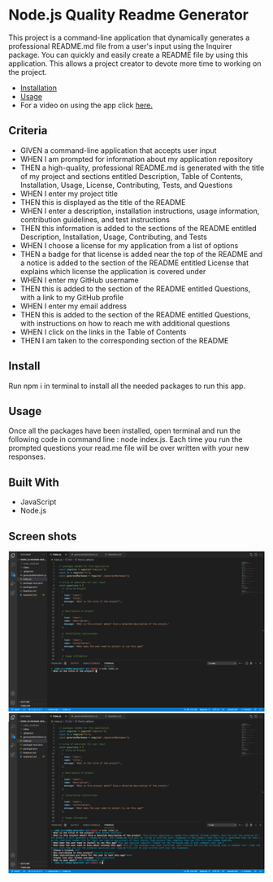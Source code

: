 # Node.js Quality Readme Generator

This project is a command-line application that dynamically generates a professional README.md file from a user's input using the Inquirer package. You can quickly and easily create a README file by using this application. This allows a project creator to devote more time to working on the project. 

  * [Installation](#install)
  * [Usage](#usage)
  * For a video on using the app click [here.]()



## Criteria

- GIVEN a command-line application that accepts user input
- WHEN I am prompted for information about my application repository
- THEN a high-quality, professional README.md is generated with the title of my project and sections entitled Description, Table of Contents, Installation, Usage, License, Contributing, Tests, and Questions
- WHEN I enter my project title
- THEN this is displayed as the title of the README
- WHEN I enter a description, installation instructions, usage information, contribution guidelines, and test instructions
- THEN this information is added to the sections of the README entitled Description, Installation, Usage, Contributing, and Tests
- WHEN I choose a license for my application from a list of options
- THEN a badge for that license is added near the top of the README and a notice is added to the section of the README entitled License that explains which license the application is covered under
- WHEN I enter my GitHub username
- THEN this is added to the section of the README entitled Questions, with a link to my GitHub profile
- WHEN I enter my email address
- THEN this is added to the section of the README entitled Questions, with instructions on how to reach me with additional questions
- WHEN I click on the links in the Table of Contents
- THEN I am taken to the corresponding section of the README

## Install

Run npm i in terminal to install all the needed packages to run this app.

## Usage

Once all the packages have been installed, open terminal and run the following code in command line : node index.js. Each time you run the prompted questions your read.me file will be over written with your new responses.

## Built With

- JavaScript
- Node.js

## Screen shots

![Shot-1](images/shot-1.png)
![Shot-2](images/shot-2.png)
